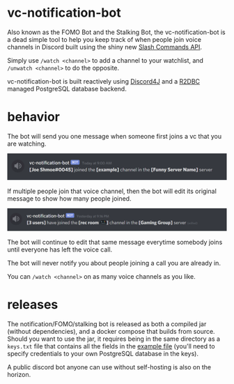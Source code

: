 # vc-notification-bot
Also known as the FOMO Bot and the Stalking Bot, the vc-notification-bot is a dead simple tool to help you keep track of when people join voice channels in Discord built using the shiny new [Slash Commands API](https://discord.com/developers/docs/interactions/slash-commands). 

Simply use `/watch <channel>` to add a channel to your watchlist, and `/unwatch <channel>` to do the opposite.

vc-notification-bot is built reactively using [Discord4J](https://github.com/Discord4J/Discord4J) and a [R2DBC](https://r2dbc.io/) managed PostgreSQL database backend.

# behavior
The bot will send you one message when someone first joins a vc that you are watching.

![1userExample](./example-assets/singleJoinExample.png)

If multiple people join that voice channel, then the bot will edit its original message to show how many people joined.

![3userExample](./example-assets/multipleJoinsExample.png)

The bot will continue to edit that same message everytime somebody joins until everyone has left the voice call.

The bot will never notify you about people joining a call you are already in.

You can `/watch <channel>` on as many voice channels as you like.

# releases
The notification/FOMO/stalking bot is released as both a compiled jar (without dependencies), and a docker compose that builds from source. Should you want to use the jar, it requires being in the same directory as a `keys.txt` file that contains all the fields in the [example file](https://github.com/NathanNorth/vc-notification-bot/blob/master/docker-self-contained/keys.txt) (you'll need to specify credentials to your own PostgreSQL database in the keys).

A public discord bot anyone can use without self-hosting is also on the horizon.